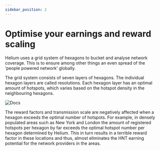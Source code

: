 ```yaml
---
sidebar_position: 2
---
```


# Optimise your earnings and reward scaling

Helium uses a grid system of hexagons to bucket and analyse network coverage. This is to ensure among other things an even spread of the ‘people powered network’ globally.

The grid system consists of seven layers of hexagons. The individual hexagon layers are called resolutions. Each hexagon layer has an optimal amount of hotspots, which varies based on the hotspot density in the neighbouring hexagons. 

![Docs](/img/docs/getting-started/verify-your-wallet/reward-hex1.png)

The reward factors and transmission scale are negatively affected when a hexagon exceeds the optimal number of hotspots. For example, in densely populated areas such as New York and London the amount of registered hotspots per hexagon by far exceeds the optimal hotspot number per hexagon determined by Helium. This in turn results in a terrible reward factor in these locations and thus, almost eliminates the HNT earning potential for the network providers in the areas. 